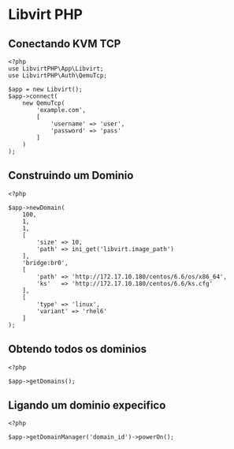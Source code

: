 Libvirt PHP
===========

Conectando KVM TCP
------------------

    <?php
    use LibvirtPHP\App\Libvirt;
    use LibvirtPHP\Auth\QemuTcp;

    $app = new Libvirt();
    $app->connect(
        new QemuTcp(
            'example.com',
            [
                'username' => 'user',
                'password' => 'pass'
            ]
        )
    );

Construindo um Dominio
----------------------

    <?php

    $app->newDomain(
        100,
        1,
        1,
        [
            'size' => 10,
            'path' => ini_get('libvirt.image_path')
        ],
        'bridge:br0',
        [
            'path' => 'http://172.17.10.180/centos/6.6/os/x86_64',
            'ks'   => 'http://172.17.10.180/centos/6.6/ks.cfg'
        ],
        [
            'type' => 'linux',
            'variant' => 'rhel6'
        ]
    );


Obtendo todos os dominios
-------------------------

    <?php

    $app->getDomains();

Ligando um dominio expecifico
-----------------------------

    <?php

    $app->getDomainManager('domain_id')->powerOn();